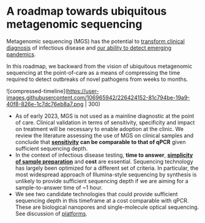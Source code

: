 # A roadmap towards ubiquitous metagenomic sequencing

Metagenomic sequencing (MGS) has the potential to [transform clinical diagnosis](https://www.nature.com/articles/s41576-019-0113-7) of infectious disease and [our ability to detect emerging pandemics](https://blogs.scientificamerican.com/observations/how-to-snuff-out-the-next-pandemic/).

In this roadmap, we backward from the vision of ubiquitous metagenomic sequencing at the point-of-care as a means of compressing the time required to detect outbreaks of novel pathogens from weeks to months.

![compressed-timeline](https://user-images.githubusercontent.com/106965942/226424152-81c794be-19a9-40f8-826e-1c7dc76eb8a7.png | 300)

- As of early 2023, MGS is not used as a mainline diagnostic at the point of care. Clinical validation in terms of sensitivity, specificity and impact on treatment will be necessary to enable adoption at the clinic. We review the literature assessing the use of MGS on clinical samples and conclude that **[sensitivity](https://escherbach.github.io/seq-roadmap/sensitivity) can be comparable to that of qPCR** given sufficient sequencing depth.
- In the context of infectious disease testing, **time to answer**, **[simplicity of sample preparation](https://escherbach.github.io/seq-roadmap/sample-prep)** and **cost** are essential. Sequencing technology has largely been optimized for a different set of criteria. In particular, the most widespread approach of Illumina-style sequencing by synthesis is unlikely to provide sufficient sequencing depth if we are aiming for a sample-to-answer time of ~1 hour.
- We see two candidate technologies that could provide sufficient sequencing depth in this timeframe at a cost comparable with qPCR. These are biological nanopores and single-molecule optical sequencing. See discussion of [platforms](https://escherbach.github.io/seq-roadmap/platforms).
